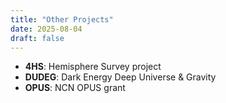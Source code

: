 ```yaml
---
title: "Other Projects"
date: 2025-08-04
draft: false
---
```


- **4HS**: Hemisphere Survey project  
- **DUDEG**: Dark Energy Deep Universe & Gravity  
- **OPUS**: NCN OPUS grant  
